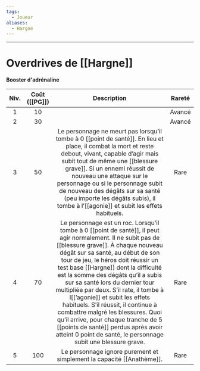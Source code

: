 ```yaml
---
tags:
  - Joueur
aliases:
  - Hargne
---
```

___
# Overdrives de [[Hargne]]
**Booster d'adrénaline**

| Niv. | Coût ([[PG]]) |                                                                                                                                                                                                                                                                                                                      Description                                                                                                                                                                                                                                                                                                                      | Rareté |
| :--: | :-----------: | :---------------------------------------------------------------------------------------------------------------------------------------------------------------------------------------------------------------------------------------------------------------------------------------------------------------------------------------------------------------------------------------------------------------------------------------------------------------------------------------------------------------------------------------------------------------------------------------------------------------------------------------------------: | :----: |
|  1   |      10       |                                                                                                                                                                                                                                                                                                                                                                                                                                                                                                                                                                                                                                                       | Avancé |
|  2   |      30       |                                                                                                                                                                                                                                                                                                                                                                                                                                                                                                                                                                                                                                                       | Avancé |
|  3   |      50       |                                                                                                                   Le personnage ne meurt pas lorsqu’il tombe à 0 [[point de santé]]. En lieu et place, il combat la mort et reste debout, vivant, capable d’agir mais subit tout de même une [[blessure grave]]. Si un ennemi réussit de nouveau une attaque sur le personnage ou si le personnage subit de nouveau des dégâts sur sa santé (peu importe les dégâts subis), il tombe à l’[[agonie]] et subit les effets habituels.                                                                                                                    |  Rare  |
|  4   |      70       | Le personnage est un roc. Lorsqu’il tombe à 0 [[point de santé]], il peut agir normalement. Il ne subit pas de [[blessure grave]]. À chaque nouveau dégât sur sa santé, au début de son tour de jeu, le héros doit réussir un test base [[Hargne]] dont la difficulté est la somme des dégâts qu’il a subis sur sa santé lors du dernier tour multipliée par deux. S’il rate, il tombe à l[[’agonie]] et subit les effets habituels. S’il réussit, il continue à combattre malgré les blessures. Quoi qu’il arrive, pour chaque tranche de 5 [[points de santé]] perdus après avoir atteint 0 point de santé, le personnage subit une blessure grave. |  Rare  |
|  5   |      100      |                                                                                                                                                                                                                                                                                         Le personnage ignore purement et simplement la capacité [[Anathème]].                                                                                                                                                                                                                                                                                         |  Rare  |
